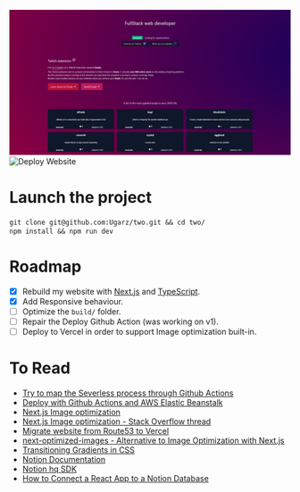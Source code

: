 ![](https://github.com/Ugarz/two/blob/main/public/screenshot.jpg?raw=true)
![Deploy Website](https://github.com/Ugarz/one/workflows/Deploy%20Website/badge.svg)

# Launch the project
```
git clone git@github.com:Ugarz/two.git && cd two/
npm install && npm run dev
```

# Roadmap
- [x] Rebuild my website with [Next.js](https://nextjs.org/) and [TypeScript](https://www.typescriptlang.org/).
- [x] Add Responsive behaviour.
- [ ] Optimize the `build/` folder.
- [ ] Repair the Deploy Github Action (was working on v1).
- [ ] Deploy to Vercel in order to support Image optimization built-in.

# To Read
- [Try to map the Severless process through Github Actions](https://maxrohde.com/2021/01/30/deploy-next-js-to-aws/)
- [Deploy with Github Actions and AWS Elastic Beanstalk](https://dev.to/pllearns/deploy-nextjs-to-aws-eb-with-github-actions-in-2021-2i8b)
- [Next.js Image optimization](https://github.com/vercel/next.js/discussions/18739#discussioncomment-130777)
- [Next.js Image optimization - Stack Overflow thread](https://stackoverflow.com/questions/64846858/how-to-use-tailwind-css-with-next-js-image)
- [Migrate website from Route53 to Vercel](https://guetteluis.com/blog/how-to-use-domain-in-aws-with-vercel)
- [next-optimized-images - Alternative to Image Optimization with Next.js](https://github.com/cyrilwanner/next-optimized-images#installation)
- [Transitioning Gradients in CSS](https://keithjgrant.com/posts/2017/07/transitioning-gradients/)
- [Notion Documentation](https://developers.notion.com/reference/intro)
- [Notion hq SDK](https://github.com/makenotion/notion-sdk-js)
- [How to Connect a React App to a Notion Database](https://youtu.be/OXmCm-DChp8)